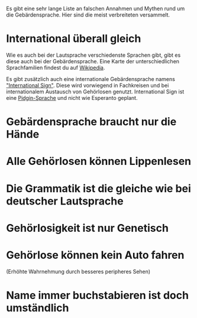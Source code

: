 Es gibt eine sehr lange Liste an falschen Annahmen und Mythen rund um die
Gebärdensprache. Hier sind die meist verbreiteten versammelt.

# International überall gleich

Wie es auch bei der Lautsprache verschiedenste Sprachen gibt,
gibt es diese auch bei der Gebärdensprache. Eine Karte der unterschiedlichen
Sprachfamilien findest du auf [Wikipedia](https://en.wikipedia.org/wiki/Sign_language#/media/File:Sign_language_families.svg).

Es gibt zusätzlich auch eine internationale Gebärdensprache namens ["International Sign"](https://de.wikipedia.org/wiki/International_Sign).
Diese wird vorwiegend in Fachkreisen und bei internationalem Austausch von
Gehörlosen genutzt. International Sign ist eine [Pidgin-Sprache](https://de.wikipedia.org/wiki/Pidgin-Sprachen)
und nicht wie Esperanto geplant.

# Gebärdensprache braucht nur die Hände

# Alle Gehörlosen können Lippenlesen

# Die Grammatik ist die gleiche wie bei deutscher Lautsprache

# Gehörlosigkeit ist nur Genetisch

# Gehörlose können kein Auto fahren

(Erhöhte Wahrnehmung durch besseres peripheres Sehen)

# Name immer buchstabieren ist doch umständlich

